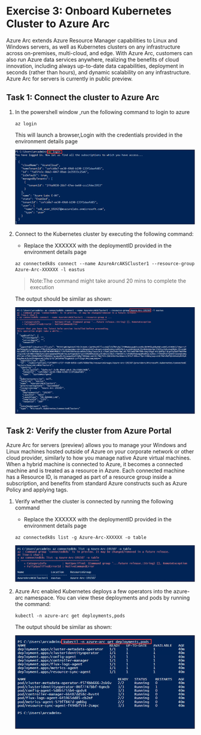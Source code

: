 # Exercise 3: Onboard Kubernetes Cluster to Azure Arc
Azure Arc extends Azure Resource Manager capabilities to Linux and Windows servers, as well as Kubernetes clusters on any infrastructure across on-premises, multi-cloud, and edge. With Azure Arc, customers can also run Azure data services anywhere, realizing the benefits of cloud innovation, including always up-to-date data capabilities, deployment in seconds (rather than hours), and dynamic scalability on any infrastructure. Azure Arc for servers is currently in public preview.

## Task 1: Connect the cluster to Azure Arc
1. In the powershell window ,run the following command to login to azure
    
   ```
   az login
   ```
   This will launch a browser,Login with the credentials provided in the environment details page
   
   ![](./images/azure-arc-004.png) 

2. Connect to the Kubernetes cluster by executing the following command:
   - Replace the XXXXXX with the deploymentID provided in the environment details page
   
   ```
   az connectedk8s connect --name AzureArcAKSCluster1 --resource-group Azure-Arc-XXXXXX -l eastus
   ```
   > Note:The command might take around 20 mins to complete the execution
   
   The output should be similar as shown:
   
   ![](./images/azure-arc-05.png) 

## Task 2: Verify the cluster from Azure Portal
Azure Arc for servers (preview) allows you to manage your Windows and Linux machines hosted outside of Azure on your corporate network or other cloud provider, similarly to how you manage native Azure virtual machines. When a hybrid machine is connected to Azure, it becomes a connected machine and is treated as a resource in Azure. Each connected machine has a Resource ID, is managed as part of a resource group inside a subscription, and benefits from standard Azure constructs such as Azure Policy and applying tags.

1. Verify whether the cluster is connected by running the following command
   
   - Replace the XXXXXX with the deploymentID provided in the environment details page

   ```
   az connectedk8s list -g Azure-Arc-XXXXXX -o table  
   ```
   ![](./images/azure-arc-06.png)

2. Azure Arc enabled Kubernetes deploys a few operators into the azure-arc namespace. You can view these deployments and pods by running the command:
   
   ```
   kubectl -n azure-arc get deployments,pods
   ```
   The output should be similar as shown:
   
   ![](./images/azure-arc-07.png) 
